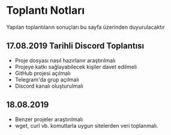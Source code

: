 # Toplantı Notları
Yapılan toplantıların sonuçları bu sayfa üzerinden duyurulacaktır

## 17.08.2019 Tarihli Discord Toplantısı
- Proje dosyası nasıl hazırlanır araştırılmalı
- Projeye katkı sağlayabilecek kişiler davet edilmeli
- GitHub projesi açılmalı
- Telegram'da grup açılmalı
- Discord kanalı oluşturulmalı

## 18.08.2019 
- Benzer projeler araştırılmalı
- wget, curl vb. komutlarla uygun sitelerden veri toplanmalı.

  
